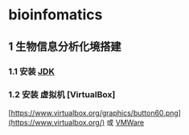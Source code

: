 # bioinfomatics
## 1 生物信息分析化境搭建
### 1.1 安装 [JDK](https://www.oracle.com/technetwork/java/javase/downloads/jdk11-downloads-5066655.html)
### 1.2 安装 虚拟机 [VirtualBox]
[https://www.virtualbox.org/graphics/button60.png](https://www.virtualbox.org/) 或 [VMWare](https://www.vmware.com/go/getworkstation-win)
